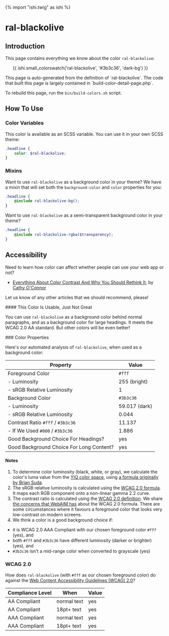 {% import "ishi.twig" as ishi %}
# ral-blackolive

## Introduction

This page contains everything we know about the color `ral-blackolive`:

<div class="grid">
    <div class="cell">
        <div class="swatch">
            <ul>
                {{ ishi.small_colorswatch('ral-blackolive', '#3b3c36', 'dark-bg') }}
            </ul>
        </div>
    </div>
</div>

<div class="callout callout--info" markdown="1">
This page is auto-generated from the definition of `ral-blackolive`. The code that built this page is largely contained in `build-color-detail-page.php`.

To rebuild this page, run the `bin/build-colors.sh` script.
</div>

## How To Use

### Color Variables

This color is available as an SCSS variable. You can use it in your own SCSS theme:

```scss
.headline {
    color: $ral-blackolive;
}
```

### Mixins

Want to use `ral-blackolive` as a background color in your theme? We have a mixin that will set both the `background-color` and `color` properties for you:

```scss
.headline {
    @include ral-blackolive-bg();
}
```

Want to use `ral-blackolive` as a semi-transparent background color in your theme?

```scss
.headline {
    @include ral-blackolive-rgba($transparency);
}
```

## Accessibility

Need to learn how color can affect whether people can use your web app or not?

* [Everything About Color Contrast And Why You Should Rethink It](https://www.smashingmagazine.com/2014/10/color-contrast-tips-and-tools-for-accessibility/), by [Cathy O'Connor](http://www.twitter.com/cagocon)

Let us know of any other articles that we should recommend, please!
<div class="callout callout--warning" markdown="1">
#### This Color Is Usable, Just Not Great

You can use `ral-blackolive` as a background color behind normal paragraphs, and as a background color for large headings. It meets the WCAG 2.0 AA standard. But other colors will be even better!
</div>
### Color Properties

Here's our automated analysis of `ral-blackolive`, when used as a background color:

Property | Value
---------|------
Foreground Color | `#fff`
- Luminosity | 255 (bright)
- sRGB Relative Luminosity | 1
Background Color | `#3b3c36`
- Luminosity | 59.017 (dark)
- sRGB Relative Luminosity | 0.044
Contrast Ratio `#fff` / `#3b3c36` | 11.137
- If We Used `#000` / `#3b3c36` | 1.886
Good Background Choice For Headings? | yes
Good Background Choice For Long Content? | yes

#### Notes

1. To determine color luminosity (black, white, or gray), we calculate the color's luma value from the [YIQ color space](https://en.wikipedia.org/wiki/YIQ), using [a formula originally by Brian Suda](https://24ways.org/2010/calculating-color-contrast/).
1. The sRGB relative luminosity is calculated using the [WCAG 2.0 formula](https://www.w3.org/TR/WCAG20/#relativeluminancedef). It maps each RGB component onto a non-linear gamma 2.2 curve.
1. The contrast ratio is calculated using the [WCAG 2.0 definition](https://www.w3.org/TR/2008/REC-WCAG20-20081211/#contrast-ratiodef). We share [the concerns that WebAIM has](http://webaim.org/blog/wcag-2-1-feedback/) about the WCAG 2.0 formula. There are some circumstances where it favours a foreground color that looks very low-contrast on modern screens.
1. We think a color is a good background choice if:
  - it is WCAG 2.0 AAA Compliant with our chosen foreground color `#fff` (yes), and
  - both `#fff` and `#3b3c36` have different luminosity (darker or brighter) (yes), and
  - `#3b3c36` isn't a mid-range color when converted to grayscale (yes)

### WCAG 2.0

How does `ral-blackolive` (with `#fff` as our chosen foreground color) do against the [Web Content Accessibility Guidelines (WCAG) 2.0](https://www.w3.org/TR/WCAG20/)?

Compliance Level | When | Value
-----------------|------|------
AA Compliant | normal text | yes
AA Compliant | 18pt+ text | yes
AAA Compliant | normal text | yes
AAA Compliant | 18pt+ text | yes